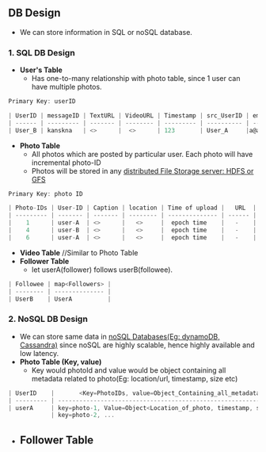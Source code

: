 ## DB Design
- We can store information in SQL or noSQL database.

### 1. SQL DB Design
- **User's Table**
  - Has one-to-many relationship with photo table, since 1 user can have multiple photos.
```c
Primary Key: userID

| UserID | messageID | TextURL | VideoURL | Timestamp | src_UserID | email |
| ------ | --------- | ------- | -------- | --------- | ---------- | ----- |
| User_B | kanskna   | <>      |  <>      | 123       | User_A     |a@a.com|
```
- **Photo Table**
  - All photos which are posted by particular user. Each photo will have incremental photo-ID
  - Photos will be stored in any [distributed File Storage server: HDFS or GFS](/Operating_Systems/Linux/FileSystem)
```c
Primary Key: photo ID

| Photo-IDs | User-ID | Caption | location | Time of upload |   URL  |
| --------- | ------- | ------- | -------- | -------------- | ------ |
|    1      | user-A  | <>      |   <>     |  epoch time    |   -    |
|    4      | user-B  | <>      |   <>     |  epoch time    |   -    |
|    6      | user-A  | <>      |   <>     |  epoch time    |   -    |
```
- **Video Table**   //Similar to Photo Table
- **Follower Table**
  - let userA(follower) follows userB(followee).
```c
| Followee | map<Followers> |
| -------- | -------------- |
| UserB    | UserA          |
```

### 2. NoSQL DB Design
- We can store same data in [noSQL Databases(Eg: dynamoDB, Cassandra)](/System-Design/Concepts/Databases) since noSQL are highly scalable, hence highly available and low latency.
- **Photo Table (Key, value)**
  - Key would photoId and value would be object containing all metadata related to photo(Eg: location/url, timestamp, size etc)
```c
| UserID    |       <Key=PhotoIDs, value=Object_Containing_all_metadata>     |
| --------- | -------------------------------------------------------------- |
| userA     | key=photo-1, Value=Object<Location_of_photo, timestamp, size > |
            | key=photo-2, ...                                               |
```
- **Follower Table**
  - 
